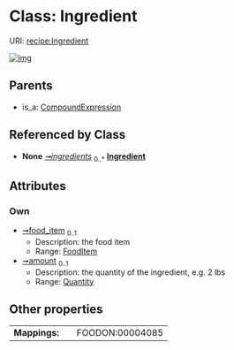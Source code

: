 
# Class: Ingredient




URI: [recipe:Ingredient](http://w3id.org/ontogpt/recipe/Ingredient)


[![img](https://yuml.me/diagram/nofunky;dir:TB/class/[Quantity],[Quantity]<amount%200..1-++[Ingredient],[FoodItem]<food_item%200..1-++[Ingredient],[Recipe]++-%20ingredients%200..*>[Ingredient],[CompoundExpression]^-[Ingredient],[Recipe],[FoodItem],[CompoundExpression])](https://yuml.me/diagram/nofunky;dir:TB/class/[Quantity],[Quantity]<amount%200..1-++[Ingredient],[FoodItem]<food_item%200..1-++[Ingredient],[Recipe]++-%20ingredients%200..*>[Ingredient],[CompoundExpression]^-[Ingredient],[Recipe],[FoodItem],[CompoundExpression])

## Parents

 *  is_a: [CompoundExpression](CompoundExpression.md)

## Referenced by Class

 *  **None** *[➞ingredients](recipe__ingredients.md)*  <sub>0..\*</sub>  **[Ingredient](Ingredient.md)**

## Attributes


### Own

 * [➞food_item](ingredient__food_item.md)  <sub>0..1</sub>
     * Description: the food item
     * Range: [FoodItem](FoodItem.md)
 * [➞amount](ingredient__amount.md)  <sub>0..1</sub>
     * Description: the quantity of the ingredient, e.g. 2 lbs
     * Range: [Quantity](Quantity.md)

## Other properties

|  |  |  |
| --- | --- | --- |
| **Mappings:** | | FOODON:00004085 |

